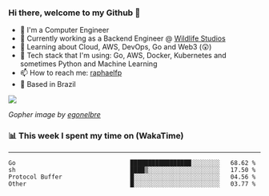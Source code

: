 ### Hi there, welcome to my Github 👋

- 📖 I'm a Computer Engineer
- 🔭 Currently working as a Backend Engineer @ [Wildlife Studios](https://wildlifestudios.com/)
- 🌱 Learning about Cloud, AWS, DevOps, Go and Web3 (😲)
- 🚀 Tech stack that I'm using: Go, AWS, Docker, Kubernetes and sometimes Python and Machine Learning
- 📫 How to reach me: [raphaelfp](https://linkedin.com/in/raphaelfp)
- 🏡 Based in Brazil

![](https://github.com/raphaelfp/gophers/blob/master/.thumb/animation/morning-coffee-3x.gif)

*Gopher image by [egonelbre](https://github.com/egonelbre/)*

### 📊 This week I spent my time on (WakaTime)

---

<!--START_SECTION:waka-->

```text
Go                                █████████████████░░░░░░░░   68.62 %
sh                                ████▒░░░░░░░░░░░░░░░░░░░░   17.50 %
Protocol Buffer                   █░░░░░░░░░░░░░░░░░░░░░░░░   04.56 %
Other                             █░░░░░░░░░░░░░░░░░░░░░░░░   03.77 %
```

<!--END_SECTION:waka-->
